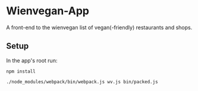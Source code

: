 # Wienvegan-App

A front-end to the wienvegan list of vegan(-friendly) restaurants and shops.

## Setup

In the app's root run:

    npm install

    ./node_modules/webpack/bin/webpack.js wv.js bin/packed.js

